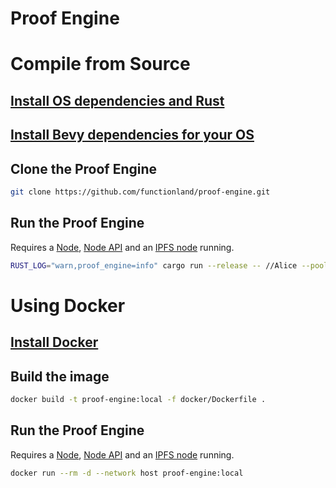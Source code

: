 # Proof Engine

# Compile from Source

## [Install OS dependencies and Rust](https://github.com/functionland/sugarfunge-node/blob/main/docs/rust-setup.md)

## [Install Bevy dependencies for your OS](https://bevyengine.org/learn/book/getting-started/setup/#install-os-dependencies)

## Clone the Proof Engine

```bash
git clone https://github.com/functionland/proof-engine.git
```

## Run the Proof Engine

Requires a [Node](Node%2044a83cae5a8d453b8f346a35660056b6.md), [Node API](Node%20API%20c6f31aebd35c4bd282432fa96044b8c9.md) and an [IPFS node](https://docs.ipfs.tech/how-to/command-line-quick-start/) running.

```bash
RUST_LOG="warn,proof_engine=info" cargo run --release -- //Alice --pool-id 1000000
```

# Using Docker

## [Install Docker](https://docs.docker.com/engine/install/)

## Build the image

```bash
docker build -t proof-engine:local -f docker/Dockerfile .
```

## Run the Proof Engine

Requires a [Node](Node%2044a83cae5a8d453b8f346a35660056b6.md), [Node API](Node%20API%20c6f31aebd35c4bd282432fa96044b8c9.md) and an [IPFS node](https://docs.ipfs.tech/how-to/command-line-quick-start/) running.

```bash
docker run --rm -d --network host proof-engine:local
```